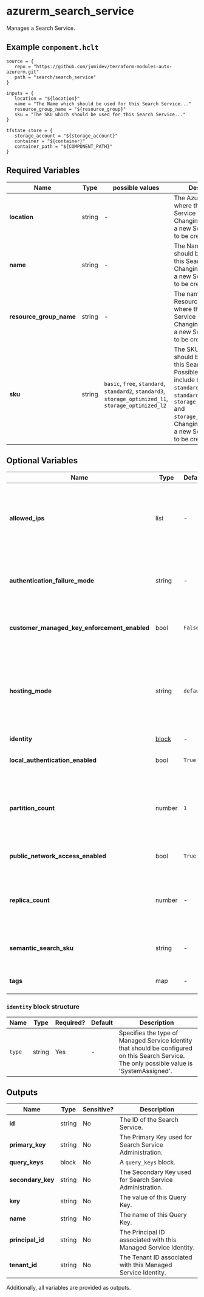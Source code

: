 # azurerm_search_service

Manages a Search Service.

## Example `component.hclt`

```hcl
source = {
   repo = "https://github.com/jumidev/terraform-modules-auto-azurerm.git"   
   path = "search/search_service"   
}

inputs = {
   location = "${location}"   
   name = "The Name which should be used for this Search Service..."   
   resource_group_name = "${resource_group}"   
   sku = "The SKU which should be used for this Search Service..."   
}

tfstate_store = {
   storage_account = "${storage_account}"   
   container = "${container}"   
   container_path = "${COMPONENT_PATH}"   
}

```

## Required Variables

| Name | Type |  possible values |  Description |
| ---- | --------- |  ----------- | ----------- |
| **location** | string |  -  |  The Azure Region where the Search Service should exist. Changing this forces a new Search Service to be created. | 
| **name** | string |  -  |  The Name which should be used for this Search Service. Changing this forces a new Search Service to be created. | 
| **resource_group_name** | string |  -  |  The name of the Resource Group where the Search Service should exist. Changing this forces a new Search Service to be created. | 
| **sku** | string |  `basic`, `free`, `standard`, `standard2`, `standard3`, `storage_optimized_l1`, `storage_optimized_l2`  |  The SKU which should be used for this Search Service. Possible values include `basic`, `free`, `standard`, `standard2`, `standard3`, `storage_optimized_l1` and `storage_optimized_l2`. Changing this forces a new Search Service to be created. | 

## Optional Variables

| Name | Type |  Default  |  possible values |  Description |
| ---- | --------- |  ----------- | ----------- | ----------- |
| **allowed_ips** | list |  -  |  -  |  Specifies a list of inbound IPv4 or CIDRs that are allowed to access the Search Service. If the incoming IP request is from an IP address which is not included in the `allowed_ips` it will be blocked by the Search Services firewall. | 
| **authentication_failure_mode** | string |  -  |  `http401WithBearerChallenge`, `http403`  |  Specifies the response that the Search Service should return for requests that fail authentication. Possible values include `http401WithBearerChallenge` or `http403`. | 
| **customer_managed_key_enforcement_enabled** | bool |  `False`  |  -  |  Specifies whether the Search Service should enforce that non-customer resources are encrypted. Defaults to `false`. | 
| **hosting_mode** | string |  `default`  |  `highDensity`, `default`  |  Specifies the Hosting Mode, which allows for High Density partitions (that allow for up to 1000 indexes) should be supported. Possible values are `highDensity` or `default`. Defaults to `default`. Changing this forces a new Search Service to be created. | 
| **identity** | [block](#identity-block-structure) |  -  |  -  |  An `identity` block. | 
| **local_authentication_enabled** | bool |  `True`  |  -  |  Specifies whether the Search Service allows authenticating using API Keys? Defaults to `true`. | 
| **partition_count** | number |  `1`  |  `free`, `basic`, `1`, `2`, `3`, `4`, `6`, `12`  |  Specifies the number of partitions which should be created. This field cannot be set when using a `free` or `basic` sku ([see the Microsoft documentation](https://learn.microsoft.com/azure/search/search-sku-tier)). Possible values include `1`, `2`, `3`, `4`, `6`, or `12`. Defaults to `1`. | 
| **public_network_access_enabled** | bool |  `True`  |  -  |  Specifies whether Public Network Access is allowed for this resource. Defaults to `true`. | 
| **replica_count** | number |  -  |  `free`  |  Specifies the number of Replica's which should be created for this Search Service. This field cannot be set when using a `free` sku ([see the Microsoft documentation](https://learn.microsoft.com/azure/search/search-sku-tier)). | 
| **semantic_search_sku** | string |  -  |  `free`, `standard`  |  Specifies the Semantic Search SKU which should be used for this Search Service. Possible values include `free` and `standard`. | 
| **tags** | map |  -  |  -  |  Specifies a mapping of tags which should be assigned to this Search Service. | 

### `identity` block structure

| Name | Type | Required? | Default | Description |
| ---- | ---- | --------- | ------- | ----------- |
| `type` | string | Yes | - | Specifies the type of Managed Service Identity that should be configured on this Search Service. The only possible value is 'SystemAssigned'. |



## Outputs

| Name | Type | Sensitive? | Description |
| ---- | ---- | --------- | --------- |
| **id** | string | No  | The ID of the Search Service. | 
| **primary_key** | string | No  | The Primary Key used for Search Service Administration. | 
| **query_keys** | block | No  | A `query_keys` block. | 
| **secondary_key** | string | No  | The Secondary Key used for Search Service Administration. | 
| **key** | string | No  | The value of this Query Key. | 
| **name** | string | No  | The name of this Query Key. | 
| **principal_id** | string | No  | The Principal ID associated with this Managed Service Identity. | 
| **tenant_id** | string | No  | The Tenant ID associated with this Managed Service Identity. | 

Additionally, all variables are provided as outputs.
